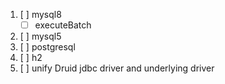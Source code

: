 
1. [ ] mysql8
   - [ ] executeBatch
3. [ ] mysql5
4. [ ] postgresql
5. [ ] h2
6. [ ] unify Druid jdbc driver and underlying driver